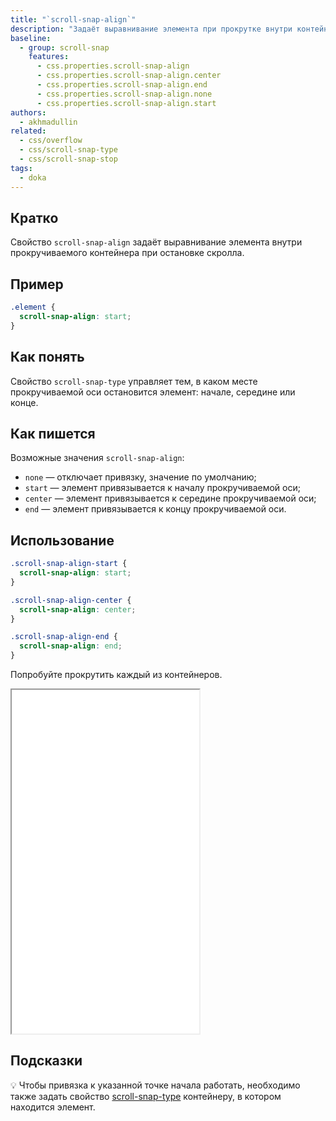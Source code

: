 ```yaml
---
title: "`scroll-snap-align`"
description: "Задаёт выравнивание элемента при прокрутке внутри контейнера."
baseline:
  - group: scroll-snap
    features:
      - css.properties.scroll-snap-align
      - css.properties.scroll-snap-align.center
      - css.properties.scroll-snap-align.end
      - css.properties.scroll-snap-align.none
      - css.properties.scroll-snap-align.start
authors:
  - akhmadullin
related:
  - css/overflow
  - css/scroll-snap-type
  - css/scroll-snap-stop
tags:
  - doka
---
```


## Кратко

Свойство `scroll-snap-align` задаёт выравнивание элемента внутри прокручиваемого контейнера при остановке скролла.

## Пример

```css
.element {
  scroll-snap-align: start;
}
```

## Как понять

Свойство `scroll-snap-type` управляет тем, в каком месте прокручиваемой оси остановится элемент: началe, серединe или концe.

## Как пишется

Возможные значения `scroll-snap-align`:

- `none` — отключает привязку, значение по умолчанию;
- `start` — элемент привязывается к началу прокручиваемой оси;
- `center` — элемент привязывается к середине прокручиваемой оси;
- `end` — элемент привязывается к концу прокручиваемой оси.

## Использование

```css
.scroll-snap-align-start {
  scroll-snap-align: start;
}

.scroll-snap-align-center {
  scroll-snap-align: center;
}

.scroll-snap-align-end {
  scroll-snap-align: end;
}
```

Попробуйте прокрутить каждый из контейнеров.

<iframe title="Варианты выравнивания элементов во время прокрутки" src="demos/values/" height="550"></iframe>

## Подсказки

💡 Чтобы привязка к указанной точке начала работать, необходимо также задать свойство [scroll-snap-type](/css/scroll-snap-type/) контейнеру, в котором находится элемент.
